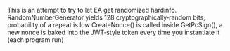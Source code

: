 This is an attempt to try to let EA get randomized hardinfo.
RandomNumberGenerator yields 128 cryptographically‑random bits; probability of a repeat is low
CreateNonce() is called inside GetPcSign(), a new nonce is baked into the JWT‑style token every time you instantiate it (each program run)
